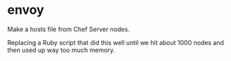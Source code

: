 envoy
============

Make a hosts file from Chef Server nodes.

Replacing a Ruby script that did this well until we hit about 1000 nodes and then used up way too much memory.
